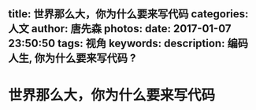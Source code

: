 title: 世界那么大，你为什么要来写代码
categories: 人文
author: 唐先森
photos: 
date: 2017-01-07 23:50:50
tags: 视角
keywords:
description: 编码人生, 你为什么要来写代码 ?
---

# 世界那么大，你为什么要来写代码